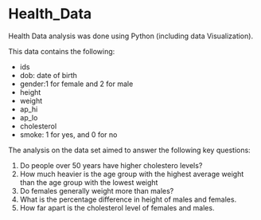 # Health_Data
Health Data analysis was done using Python (including data Visualization).

This data contains the following:
    <ul>
    <li>ids</li>
    <li>dob: date of birth</li>
    <li>gender:1 for female and 2 for male</li>
    <li>height</li>
    <li>weight	</li>
    <li>ap_hi</li>
    <li>ap_lo</li>
    <li>cholesterol</li>
    <li>smoke: 1 for yes, and 0 for no</li>
    </ul>
    
   The analysis on the data set aimed to answer the following key questions:
    <ol>
    <li>Do people over 50 years have higher cholestero levels?</li>
    <li>How much heavier is the age group with the highest average weight than the age group with the lowest weight</li>
    <li>Do females generally weight more than males?</li>
    <li>What is the percentage difference in height of males and females. </li>
    <li>How far apart is the cholesterol level of females and males.</li>
    </ol>
    
